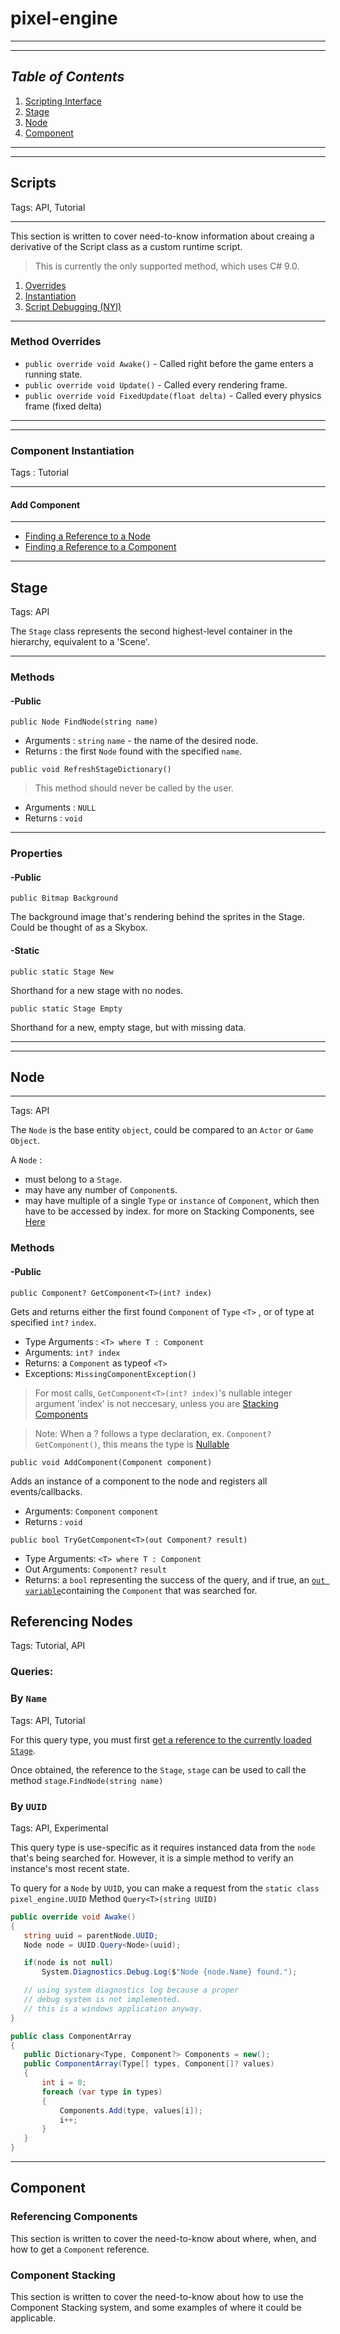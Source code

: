 # **pixel-engine**
---
---

## *Table of Contents*
1. [Scripting Interface](#scripting-interface)
1. [Stage](#stage)
1. [Node](#node)
1. [Component](#component)

---
---


## Scripts
Tags: API, Tutorial

---

 This section is written to cover need-to-know information about creaing a derivative of the Script class as a custom runtime script.
 > This is currently the only supported method, which uses C# 9.0.

  1. [Overrides](#method-overrides)
  1. [Instantiation](#component-instantiation)
  1. [Script Debugging (NYI)](#debugging)
  ---
### Method Overrides  
- `public override void Awake()` - Called right before the game enters a running state.
- `public override void Update()`  - Called every rendering frame.
- `public override void FixedUpdate(float delta)` - Called every physics frame (fixed delta)
---
---
### Component Instantiation
Tags : Tutorial

 
 ---
#### Add Component
 ---

  
 - [Finding a Reference to a Node](#referencing-nodes)
 - [Finding a Reference to a Component](#referencing-components)
---
## Stage
Tags: API

The `Stage` class represents the second highest-level container in the hierarchy, equivalent to a 'Scene'.

---
### Methods
#### -Public 
`public Node FindNode(string name)`
 
 - Arguments :  `string` `name` - the name of the desired node.
 - Returns : the first `Node` found with the specified `name`.

 `public void RefreshStageDictionary()` 

 >This method should never be called by the user.
 - Arguments : `NULL`
 - Returns : `void`
 ---
### Properties 
#### -Public 
 `public Bitmap Background`

The background image that's rendering behind the sprites in the Stage.
Could be thought of as a Skybox.
#### -Static
 `public static Stage New`
		 
Shorthand for a new stage with no nodes.

 `public static Stage Empty`

Shorthand for a new, empty stage, but with missing data.

---
---
## Node
---
Tags: API

The `Node` is the base entity `object`, could be compared to an `Actor` or `Game Object`.

A `Node` :

- must belong to a `Stage`.
- may have any number of `Component`s.
- may have multiple of a single `Type` or `instance` of `Component`, which then have to be accessed by index.
    for more on Stacking Components, see [Here](#component-stacking)
### Methods

#### -Public

`public Component? GetComponent<T>(int? index)`

Gets and returns either the first found `Component` of `Type` `<T>` , or of type at specified `int?` `index`. 
- Type Arguments : `<T> where T : Component`
- Arguments: `int? index` 
- Returns: a `Component` as typeof `<T>`
- Exceptions: `MissingComponentException()`

			
>For most calls, `GetComponent<T>(int? index)`'s nullable integer argument 'index' is not neccesary, unless you are [Stacking Components](#component-stacking) 

>Note:  When a ? follows a type declaration, ex. `Component? GetComponent()`, this means the type is [Nullable](#nullable-type-references)

`public void AddComponent(Component component)`
 
 Adds an instance of a component to the node and registers all events/callbacks.
 - Arguments: `Component` `component`
 - Returns : `void`


 `public bool TryGetComponent<T>(out Component? result) `
 
 - Type Arguments: `<T> where T : Component`
 - Out Arguments: `Component?` `result`
 - Returns: a `bool` representing the success of the query, and if true, an 
 [`out variable`](#out-variables)containing the `Component` that was searched for.

 ## Referencing Nodes
 Tags: Tutorial, API

 ### Queries:
 ### By `Name`
 Tags: API, Tutorial

 For this query type, you must first [get a reference to the currently loaded `Stage`](#referencing-stages). 
 
 Once obtained, the reference to the `Stage`, `stage` can be used to call the method `stage`.`FindNode(string name)`
 ### By `UUID`
 Tags: API, Experimental

 This query type is use-specific as it requires instanced data from the `node` that's being searched for.
 However, it is a simple method to verify an instance's most recent state.

 To query for a `Node` by `UUID`, you can make a request from the `static class` `pixel_engine.UUID`
 Method `Query<T>(string UUID)`
 ```.cs 
 public override void Awake()
 {
	string uuid = parentNode.UUID; 
	Node node = UUID.Query<Node>(uuid);

	if(node is not null) 
		System.Diagnostics.Debug.Log($"Node {node.Name} found.");

	// using system diagnostics log because a proper 
	// debug system is not implemented.
	// this is a windows application anyway.
 }
 ```

 ``` componentArray.cs 
public class ComponentArray
{
    public Dictionary<Type, Component?> Components = new();
    public ComponentArray(Type[] types, Component[]? values)
    {
        int i = 0; 
        foreach (var type in types)
        {
            Components.Add(type, values[i]);
            i++;
        }
    }
 }
 ```


---

## Component
### Referencing Components
 This section is written to cover the need-to-know about where, when, and how to get a `Component` reference.
### Component Stacking
 This section is written to cover the need-to-know about how to use the Component Stacking system, and some
 examples of where it could be applicable. 

















